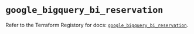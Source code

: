 # `google_bigquery_bi_reservation`

Refer to the Terraform Registory for docs: [`google_bigquery_bi_reservation`](https://registry.terraform.io/providers/hashicorp/google-beta/5.1.0/docs/resources/google_bigquery_bi_reservation).
